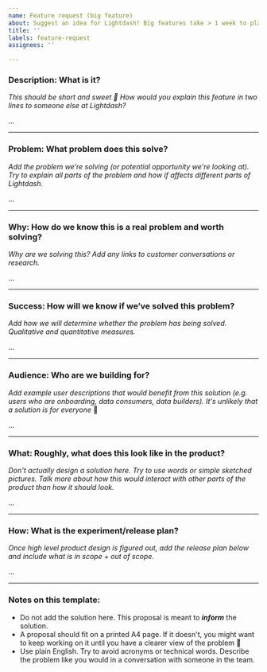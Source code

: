 ```yaml
---
name: Feature request (big feature)
about: Suggest an idea for Lightdash! Big features take > 1 week to plan + build.
title: ''
labels: feature-request
assignees: ''

---
```


### **Description: What is it?**

*This should be short and sweet 🍬*
*How would you explain this feature in two lines to someone else at Lightdash?*

...

---

### **Problem: What problem does this solve?**

*Add the problem we’re solving (or potential opportunity we're looking at). Try to explain all parts of the problem and how if affects different parts of Lightdash.*

...

---

### **Why: How do we know this is a real problem and worth solving?**

*Why are we solving this? Add any links to customer conversations or research.*

…

---

### **Success: How will we know if we’ve solved this problem?**

*Add how we will determine whether the problem has being solved. Qualitative and
quantitative measures.*

...

---

### **Audience: Who are we building for?**

*Add example user descriptions that would benefit from this solution (e.g. users who are onboarding, data consumers, data builders). It's unlikely that a solution is for everyone* 🙂

...

---

### **What: Roughly, what does this look like in the product?**

*Don't actually design a solution here. Try to use words or simple sketched pictures. Talk more about how this would interact with other parts of the product than how it should look.*

...

---

### **How: What is the experiment/release plan?**

*Once high level product design is figured out, add the release plan below and include what is in scope + out of scope.* 

...

---

### Notes on this template:

- Do not add the solution here. This proposal is meant to ***inform*** the solution.
- A proposal should fit on a printed A4 page. If it doesn't, you might want to keep working on it until you have a clearer view of the problem 🙂
- Use plain English. Try to avoid acronyms or technical words. Describe the problem like you would in a conversation with someone in the team.
